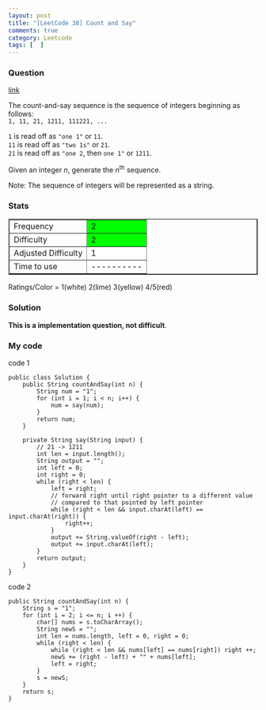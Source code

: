 ```yaml
---
layout: post
title: "[LeetCode 38] Count and Say"
comments: true
category: Leetcode
tags: [  ]
---
```


### Question 

[link](http://oj.leetcode.com/problems/count-and-say/)

<div class="question-content">
<p></p><p>The count-and-say sequence is the sequence of integers beginning as follows:<br>
<code>1, 11, 21, 1211, 111221, ...</code>
</p>

<p>
<code>1</code> is read off as <code>"one 1"</code> or <code>11</code>.<br>
<code>11</code> is read off as <code>"two 1s"</code> or <code>21</code>.<br>
<code>21</code> is read off as <code>"one 2</code>, then <code>one 1"</code> or <code>1211</code>.<br>
</p>

<p>
Given an integer <i>n</i>, generate the <i>n</i><sup>th</sup> sequence.
</p>

<p>
Note: The sequence of integers will be represented as a string.
</p>
</div>

### Stats

<table border="2">
	<tr>
		<td>Frequency</td>
		<td bgcolor="lime">2</td>
	</tr>
	<tr>
		<td>Difficulty</td>
		<td bgcolor="lime">2</td>
	</tr>
	<tr>
		<td>Adjusted Difficulty</td>
		<td bgcolor="white">1</td>
	</tr>
	<tr>
		<td>Time to use</td>
		<td bgcolor="white">----------</td>
	</tr>
</table>

Ratings/Color = 1(white) 2(lime) 3(yellow) 4/5(red)

### Solution

__This is a implementation question, not difficult__. 

### My code

code 1

    public class Solution {
        public String countAndSay(int n) {
            String num = "1";
            for (int i = 1; i < n; i++) {
                num = say(num);
            }
            return num;
        }

        private String say(String input) {
            // 21 -> 1211
            int len = input.length();
            String output = "";
            int left = 0;
            int right = 0;
            while (right < len) {
                left = right;
                // forward right until right pointer to a different value
                // compared to that pointed by left pointer
                while (right < len && input.charAt(left) == input.charAt(right)) {
                    right++;
                }
                output += String.valueOf(right - left);
                output += input.charAt(left);
            }
            return output;
        }
    }

code 2

    public String countAndSay(int n) {
        String s = "1";
        for (int i = 2; i <= n; i ++) {
            char[] nums = s.toCharArray();
            String newS = "";
            int len = nums.length, left = 0, right = 0;
            while (right < len) {
                while (right < len && nums[left] == nums[right]) right ++;
                newS += (right - left) + "" + nums[left];
                left = right;
            }
            s = newS;
        }
        return s;
    }
